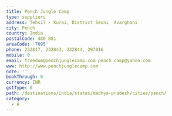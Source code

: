 ```yaml
---
title: Pench Jungle Camp
type: suppliers
address: Tehsil - Kurai, District Seoni  Avarghani
city: Pench
country: India
postalCode: 480 881
areaCode: '7695'
phone: 232817, 232843, 232844, 297016
mobile: 0
email: freedom@penchjunglecamp.com pench_camp@yahoo.com
www: http://www.penchjunglecamp.com
note: ''
bookThrough: 0
currency: INR
gstType: 0
path: /destinations/india/states/madhya-pradesh/cities/pench/
category:
  - A
---
```



